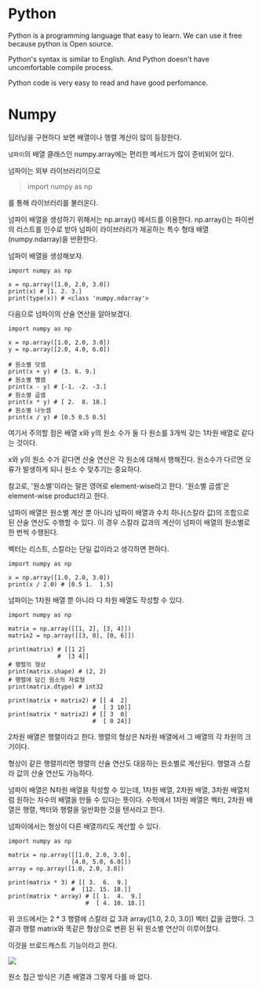 # Python

Python is a programming language that easy to learn. We can use it free because python is Open source.

Python's syntax is similar to English. And Python doesn't have uncomfortable compile process.

Python code is very easy to read and have good perfomance.

# Numpy
딥러닝을 구현하다 보면 배열이나 행렬 계산이 많이 등장한다.

`넘파이`의 배열 클래스인 numpy.array에는 편리한 메서드가 많이 준비되어 있다.

넘파이는 외부 라이브러리이므로
> import numpy as np

를 통해 라이브러리를 불러온다.

넘파이 배열을 생성하기 위해서는 np.array() 메서드를 이용한다. np.array()는 파이썬의 리스트를 인수로 받아 넘파이 라이브러리가 제공하는 특수 형태 배열(numpy.ndarray)을 반환한다.

넘파이 배열을 생성해보자.
```
import numpy as np

x = np.array([1.0, 2.0, 3.0])
print(x) # [1. 2. 3.]
print(type(x)) # <class 'numpy.ndarray'>
```

다음으로 넘파이의 산술 연산을 알아보겠다.

```
import numpy as np

x = np.array([1.0, 2.0, 3.0])
y = np.array([2.0, 4.0, 6.0])

# 원소별 덧셈
print(x + y) # [3. 6. 9.]
# 원소별 뺄셈
print(x - y) # [-1. -2. -3.]
# 원소별 곱셈
print(x * y) # [ 2.  8. 18.]
# 원소별 나눗셈
print(x / y) # [0.5 0.5 0.5]
```
여기서 주의할 점은 배열 x와 y의 원소 수가 둘 다 원소를 3개씩 갖는 1차원 배열로 같다는 것이다.

x와 y의 원소 수가 같다면 산술 연산은 각 원소에 대해서 행해진다. 원소수가 다르면 오류가 발생하게 되니 원소 수 맞추기는 중요하다.

참고로, '원소별'이라는 말은 영어로 element-wise라고 한다. '원소별 곱셈'은 element-wise product라고 한다.

넘파이 배열은 원소별 계산 뿐 아니라 넘파이 배열과 수치 하나(스칼라 값)의 조합으로 된 산술 연산도 수행할 수 있다. 이 경우 스칼라 값과의 계산이 넘파이 배열의 원소별로 한 번씩 수행된다.

벡터는 리스트, 스칼라는 단일 값이라고 생각하면 편하다.

```
import numpy as np

x = np.array([1.0, 2.0, 3.0])
print(x / 2.0) # [0.5 1.  1.5]
```

넘파이는 1차원 배열 뿐 아니라 다 차원 배열도 작성할 수 있다.

```
import numpy as np

matrix = np.array([[1, 2], [3, 4]])
matrix2 = np.array([[3, 0], [0, 6]])

print(matrix) # [[1 2]
              #  [3 4]]
# 행렬의 형상
print(matrix.shape) # (2, 2)
# 행렬에 담긴 원소의 자료형
print(matrix.dtype) # int32

print(matrix + matrix2) # [[ 4  2]
                        #  [ 3 10]]
print(matrix * matrix2) # [[ 3  0]
                        #  [ 0 24]]
```
2차원 배열은 행렬이라고 한다. 행렬의 형상은 N차원 배열에서 그 배열의 각 차원의 크기이다.

형상이 같은 행렬끼리면 행렬의 산술 연산도 대응하는 원소별로 계산된다. 행렬과 스칼라 값의 산술 연산도 가능하다.

넘파이 배열은 N차원 배열을 작성할 수 있는데, 1차원 배열, 2차원 배열, 3차원 배열처럼 원하는 차수의 배열을 만들 수 있다는 뜻이다. 수학에서 1차원 배열은 벡터, 2차원 배열은 행렬, 백터와 행렬을 일반화한 것을 텐서라고 한다.

넘파이에서는 형상이 다른 배열끼리도 계산할 수 있다.

```
import numpy as np

matrix = np.array([[1.0, 2.0, 3.0],
                  [4.0, 5.0, 6.0]])
array = np.array([1.0, 2.0, 3.0])

print(matrix * 3) # [[ 3.  6.  9.]
                  #  [12. 15. 18.]]
print(matrix * array) # [[ 1.  4.  9.]
                      #  [ 4. 10. 18.]]
```
위 코드에서는 2 * 3 행렬에 스칼라 값 3과 array([1.0, 2.0, 3.0]) 벡터 값을 곱했다.
그 결과 행렬 matrix와 똑같은 형상으로 변환 된 뒤 원소별 연산이 이루어졌다.

이것을 브로드캐스트 기능이라고 한다.

![](https://user-images.githubusercontent.com/36766295/63498119-3288aa80-c500-11e9-96a4-6e8e0859bd4d.png)


원소 접근 방식은 기존 배열과 그렇게 다를 바 없다.


